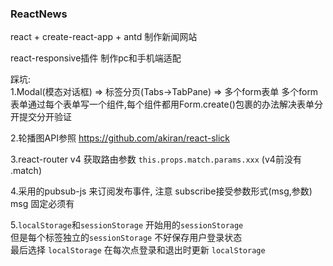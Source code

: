 ### ReactNews
react + create-react-app + antd 制作新闻网站  

react-responsive插件 制作pc和手机端适配  

踩坑:  
1.Modal(模态对话框) => 标签分页(Tabs->TabPane) => 多个form表单 
  多个form表单通过每个表单写一个组件,每个组件都用Form.create()包裹的办法解决表单分开提交分开验证

2.轮播图API参照  https://github.com/akiran/react-slick

3.react-router v4 获取路由参数 `this.props.match.params.xxx`  (v4前没有 .match)

4.采用的pubsub-js 来订阅发布事件, 注意 subscribe接受参数形式(msg,参数) msg 固定必须有  

5.`localStorage`和`sessionStorage` 开始用的`sessionStorage`  
但是每个标签独立的`sessionStorage` 不好保存用户登录状态  
最后选择 `localStorage` 在每次点登录和退出时更新 `localStorage`    
